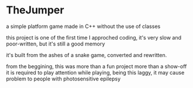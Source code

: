 # TheJumper
a simple platform game made in C++ without the use of classes

this project is one of the first time I approched coding, it's very slow and poor-written, but it's still a good memory

it's built from the ashes of a snake game, converted and rewritten.

from the beggining, this was more than a fun project more than a show-off
it is required to play attention while playing, being this laggy, it may cause problem to people with photosensitive epilepsy
